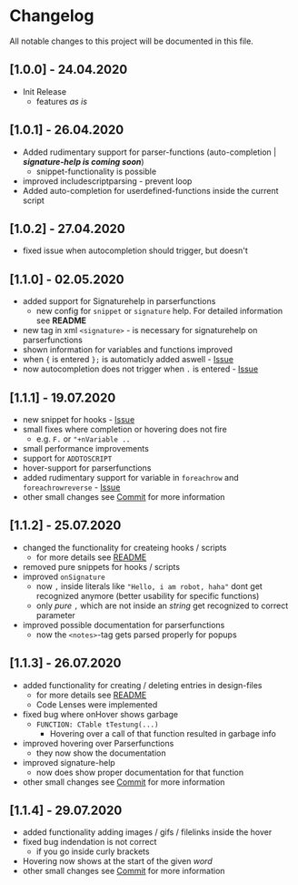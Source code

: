# Changelog
All notable changes to this project will be documented in this file.

## [1.0.0] - 24.04.2020
- Init Release
  - features *as is*

## [1.0.1] - 26.04.2020
- Added rudimentary support for parser-functions (auto-completion | ***signature-help is coming soon***)
  - snippet-functionality is possible
- improved includescriptparsing - prevent loop
- Added auto-completion for userdefined-functions inside the current script

## [1.0.2] - 27.04.2020
- fixed issue when autocompletion should trigger, but doesn't

## [1.1.0] - 02.05.2020
- added support for Signaturehelp in parserfunctions
  - new config for `snippet` or `signature` help. For detailed information see **README**
- new tag in xml `<signature>` - is necessary for signaturehelp on parserfunctions
- shown information for variables and functions improved
- when `{` is entered `};` is automaticly added aswell - [Issue](https://github.com/Muraxon/FuturecLanguageServer/issues/1)
- now autocompletion does not trigger when `.` is entered - [Issue](https://github.com/Muraxon/FuturecLanguageServer/issues/2)

## [1.1.1] - 19.07.2020
- new snippet for hooks - [Issue](https://github.com/Muraxon/FuturecLanguageServer/issues/7)
- small fixes where completion or hovering does not fire
  - e.g. `F.` or `"+nVariable ..`
- small performance improvements
- support for `ADDTOSCRIPT`
- hover-support for parserfunctions
- added rudimentary support for variable in `foreachrow` and `foreachrowreverse` - [Issue](https://github.com/Muraxon/FuturecLanguageServer/issues/5)
- other small changes see [Commit](https://github.com/Muraxon/FuturecLanguageServer/commit/405da8a3232a9745c1eceed404203f9d1662ef6a) for more information

## [1.1.2] - 25.07.2020
- changed the functionality for createing hooks / scripts
  - for more details see [README](README.md)
- removed pure snippets for hooks / scripts
- improved `onSignature`
  - now `,` inside literals like `"Hello, i am robot, haha"` dont get recognized anymore (better usability for specific functions)
  - only *pure* `,` which are not inside an *string* get recognized to correct parameter
- improved possible documentation for parserfunctions
  - now the `<notes>`-tag gets parsed properly for popups

## [1.1.3] - 26.07.2020
- added functionality for creating / deleting entries in design-files
  - for more details see [README](README.md)
  - Code Lenses were implemented
- fixed bug where onHover shows garbage
  - `FUNCTION: CTable tTestung(...)`
    - Hovering over a call of that function resulted in garbage info
- improved hovering over Parserfunctions
  - they now show the documentation
- improved signature-help
  - now does show proper documentation for that function
- other small changes see [Commit](https://github.com/Muraxon/FuturecLanguageServer/commit/129f19241ec761439a8a7e41c3e141de6a45f626) for more information

## [1.1.4] - 29.07.2020
- added functionality adding images / gifs / filelinks inside the hover
- fixed bug indendation is not correct
  - if you go inside curly brackets
- Hovering now shows at the start of the given *word*
- other small changes see [Commit](https://github.com/Muraxon/FuturecLanguageServer/commit/0d912194adc2a1581ff339a23c3837e0c4e8c2ed) for more information
